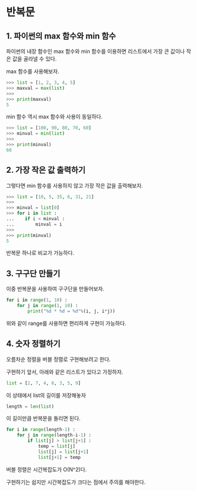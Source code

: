 # 반복문
## 1. 파이썬의 max 함수와 min 함수

파이썬의 내장 함수인 max 함수와 min 함수를 이용하면 리스트에서 가장 큰 값이나 작은 값을 골라낼 수 있다.

max 함수를 사용해보자.

```python
>>> list = [1, 2, 3, 4, 5]
>>> maxval = max(list)
>>> 
>>> print(maxval)
5
```

min  함수 역시 max 함수와 사용이 동일하다.

```python
>>> list = [100, 90, 80, 70, 60]
>>> minval = min(list)
>>>
>>> print(minval)
60
```



## 2. 가장 작은 값 출력하기

그렇다면 min 함수를 사용하지 않고 가장 작은 값을 출력해보자.



```python
>>> list = [10, 5, 35, 6, 31, 21]
>>>
>>> minval = list[0]
>>> for i in list :
...    if i < minval :
...        minval = i
>>>
>>> print(minval)
5
```

반복문 하나로 비교가 가능하다.



## 3. 구구단 만들기

이중 반복문을 사용하여 구구단을 만들어보자.

```python
for i in range(1, 10) :
    for j in range(1, 10) :
        print("%d * %d = %d"%(i, j, i*j))
```

위와 같이 range를 사용하면 편리하게 구현이 가능하다.



## 4. 숫자 정렬하기

오름차순 정렬을 버블 정렬로 구현해보려고 한다.

구현하기 앞서, 아래와 같은 리스트가 있다고 가정하자.

```python
list = [2, 7, 4, 8, 3, 5, 9]
```

이 상태에서 list의 길이를 저장해놓자

```python
length = len(list)
```

이 길이만큼 반복문을 돌리면 된다.

```python
for i in range(length-1) :
    for j in range(length-i-1) :
        if list[j] > list[j+1] :
            temp = list[j]
            list[j] = list[j+1]
            list[j+1] = temp
```

버블 정렬은 시간복잡도가 O(N^2)다.

구현하기는 쉽지만 시간복잡도가 크다는 점에서 주의를 해야한다.